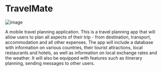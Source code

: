 # TravelMate

![image](https://user-images.githubusercontent.com/75141129/225901514-50843544-5aac-4ccf-90bb-bad59ce722ac.png)


A mobile travel planning application. This is a travel planning app that will allow users to plan all aspects of their trip - from destination, transport, accommodation and all other expenses. The app will include a database with information on various countries, their tourist attractions, local restaurants and hotels, as well as information on local exchange rates and the weather. It will also be equipped with features such as itinerary planning, sending messages to other users.
